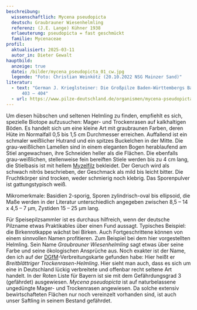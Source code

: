 ```yaml
---
beschreibung:
  wissenschaftlich: Mycena pseudopicta
  deutsch: Graubrauner Wiesenhelmling
  referenz: (J.E. Lange) Kühner 1938
  erlaeuterung: pseudopicta = fast geschmückt
  familie: Mycenaceae
profil:
  aktualisiert: 2025-03-11
  autor_in: Dieter Gewalt
hauptbild:
  anzeige: true
  datei: /bilder/mycena_pseudopicta_01_cw.jpg
  legende: "Foto: Christian Weinkötz (20.10.2022 NSG Mainzer Sand)"
literatur:
  - text: "German J. Krieglsteiner: Die Großpilze Baden-Württembergs Band 3, Seite
      403 – 404"
  - url: https://www.pilze-deutschland.de/organismen/mycena-pseudopicta-je-lange-k%C3%BChner-1938-1
---
```

Um diesen hübschen und seltenen Helmling zu finden, empfiehlt es sich, spezielle Biotope aufzusuchen: Mager- und Trockenrasen auf kalkhaltigen Böden. Es handelt sich um eine kleine Art mit graubraunen Farben, deren Hüte im Normalfall 0,5 bis 1,5 cm Durchmesser erreichen. Auffallend ist ein schmaler weißlicher Hutrand und ein spitzes Buckelchen in der Mitte.  Die grau-weißlichen Lamellen sind in einem eleganten Bogen herablaufend am Stiel angewachsen, ihre Schneiden heller als die Flächen. Die ebenfalls grau-weißlichen, stellenweise fein bereiften Stiele werden bis zu 4 cm lang, die Stielbasis ist mit hellem [Myzelfilz](Myzel "Glossar") bekleidet. Der Geruch wird als schwach nitrös beschrieben, der Geschmack als mild bis leicht bitter. Die Fruchtkörper sind trocken, weder schmierig noch klebrig. Das Sporenpulver ist gattungstypisch weiß.

Mikromerkmale: Basidien 2-sporig, Sporen zylindrisch-oval bis ellipsoid, die Maße werden in der Literatur unterschiedlich angegeben zwischen 8,5 – 14 x 4,5 – 7  µm, Zystiden 15 – 25 µm lang.

Für Speisepilzsammler ist es durchaus hilfreich, wenn der deutsche Pilzname etwas Praktikables über einen Fund aussagt. Typisches Beispiel: die Birkenrotkappe wächst bei Birken. Auch Fortgeschrittene können von einem sinnvollen Namen profitieren. Zum Beispiel bei dem hier vorgestellten Helmling. Sein Name *Graubrauner Wiesenhelmling* sagt etwas über seine Farbe und seine ökologischen Ansprüche aus. Noch exakter ist der Name, den ich auf der [DGfM](DGfM "Glossar")-Verbreitungskarte gefunden habe: Hier heißt er *Breitblättriger Trockenrasen-Helmling*. Hier sieht man auch, dass es sich um eine in Deutschland lückig verbreitete und offenbar recht seltene Art handelt. In der Roten Liste für Bayern ist sie mit dem Gefährdungsgrad 3 (gefährdet) ausgewiesen. *Mycena pseudopicta* ist auf naturbelassene ungedüngte Mager- und Trockenrasen angewiesen. Da solche extensiv bewirtschafteten Flächen nur noch vereinzelt vorhanden sind, ist auch unser Saftling in seinem Bestand gefährdet.